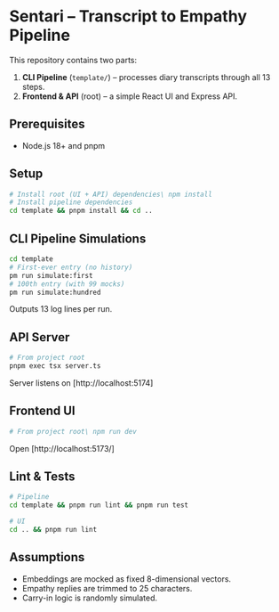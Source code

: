 # Sentari – Transcript to Empathy Pipeline

This repository contains two parts:

1. **CLI Pipeline** (`template/`) – processes diary transcripts through all 13 steps.
2. **Frontend & API** (root) – a simple React UI and Express API.

## Prerequisites

* Node.js 18+ and pnpm

## Setup

```bash
# Install root (UI + API) dependencies\ npm install
# Install pipeline dependencies
cd template && pnpm install && cd ..
```

## CLI Pipeline Simulations

```bash
cd template
# First-ever entry (no history)
pm run simulate:first
# 100th entry (with 99 mocks)
pm run simulate:hundred
```

Outputs 13 log lines per run.

## API Server

```bash
# From project root
pnpm exec tsx server.ts
```

Server listens on [http://localhost:5174]

## Frontend UI

```bash
# From project root\ npm run dev
```

Open [http://localhost:5173/]

## Lint & Tests

```bash
# Pipeline
cd template && pnpm run lint && pnpm run test

# UI
cd .. && pnpm run lint
```

## Assumptions

* Embeddings are mocked as fixed 8-dimensional vectors.
* Empathy replies are trimmed to 25 characters.
* Carry-in logic is randomly simulated.
